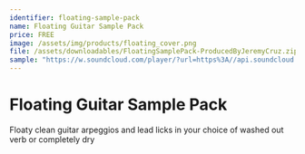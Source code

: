 ```yaml
---
identifier: floating-sample-pack
name: Floating Guitar Sample Pack
price: FREE
image: /assets/img/products/floating_cover.png
file: /assets/downloadables/FloatingSamplePack-ProducedByJeremyCruz.zip
sample: "https://w.soundcloud.com/player/?url=https%3A//api.soundcloud.com/playlists/1523409298&color=%23aeb2ac&auto_play=false&hide_related=false&show_comments=true&show_user=true&show_reposts=false&show_teaser=true&visual=true"
---
```


# Floating Guitar Sample Pack

Floaty clean guitar arpeggios and lead licks in your choice of washed out verb or completely dry
